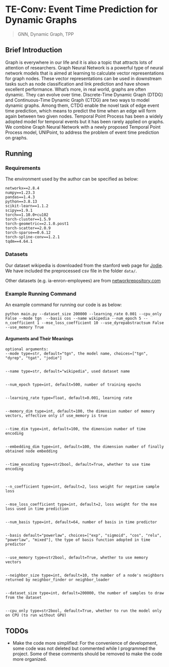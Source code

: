 # TE-Conv: Event Time Prediction for Dynamic Graphs

> GNN,  Dynamic Graph, TPP




## Brief Introduction

Graph is everywhere in our life and it is also a topic that attracts lots of attention of researchers. Graph Neural Network is a powerful type of neural network models that is aimed at learning to calculate vector representations for graph nodes. These vector representations can be used in downstream tasks such as node classification and link prediction and have shown excellent performance. What’s more, in real world, graphs are often dynamic. They can evolve over time. Discrete-Time Dynamic Graph (DTDG) and Continuous-Time Dynamic Graph (CTDG) are two ways to model dynamic graphs. Among them, CTDG enable the novel task of edge event time prediction, which means to predict the time when an edge will form again between two given nodes. Temporal Point Process has been a widely adopted model for temporal events but it has been rarely applied on graphs. We combine Graph Neural Network with a newly proposed Temporal Point Process model, UNIPoint, to address the problem of event time prediction on graphs.



## Running

### Requirements

The environment used by the author can be specified as below:

```{bash}
networkx==2.8.4
numpy==1.23.3
pandas==1.4.3
python==3.8.13
scikit-learn==1.1.2
scipy==1.9.1
torch==1.10.0+cu102
torch-cluster==1.5.9
torch-geometric==2.1.0.post1
torch-scatter==2.0.9
torch-sparse==0.6.12
torch-spline-conv==1.2.1
tqdm==4.64.1
```

### Datasets

Our dataset wikipedia is downloaded from the stanford web page for [Jodie](http://snap.stanford.edu/jodie/). We have included the preprocessed csv file in the folder ```data/```. 

Other datasets (e.g. ia-enron-employees) are from
[networkrepository.com](https://networkrepository.com/)


### Example Running Command

An example command for running our code is as below:
```{bash}
python main.py --dataset_size 200000 --learning_rate 0.001 --cpu_only False --mode tgn  --basis cos --name wikipedia --num_epoch 5 --n_coefficient 1 --mse_loss_coefficient 10 --use_dyrepabstractsum False --use_memory True
```


#### Arguments and Their Meanings

```{txt}
optional arguments:
--mode type=str, default="tgn", the model name, choices=["tgn", "dyrep", "tgat", "jodie"]


--name type=str, default="wikipedia", used dataset name


--num_epoch type=int, default=500, number of training epochs


--learning_rate type=float, default=0.001, learning rate


--memory_dim type=int, default=100, the dimension number of memory vectors, effective only if use_memory is true


--time_dim type=int, default=100, the dimension number of time encoding


--embedding_dim type=int, default=100, the dimension number of finally obtained node embedding


--time_encoding type=str2bool, default=True, whether to use time encoding



--n_coefficient type=int, default=2, loss weight for negative sample loss


--mse_loss_coefficient type=int, default=2, loss weight for the mse loss used in time prediction


--num_basis type=int, default=64, number of basis in time predictor


--basis default="powerlaw", choices=["exp", "sigmoid", "cos", "relu", "powerlaw", "mixed"], the type of basis function adopted in time predictor


--use_memory type=str2bool, default=True, whether to use memory vectors


--neighbor_size type=int, default=10, the number of a node's neighbors returned by neighbor_finder or neighbor_loader


--dataset_size type=int, default=200000, the number of samples to draw from the dataset


--cpu_only type=str2bool, default=True, whether to run the model only on CPU (to run without GPU)

```

## TODOs 
* Make the code more simplified: For the convenience of development, some code was not deleted but commented while I programmed the project. Some of these comments should be removed to make the code more organized.


